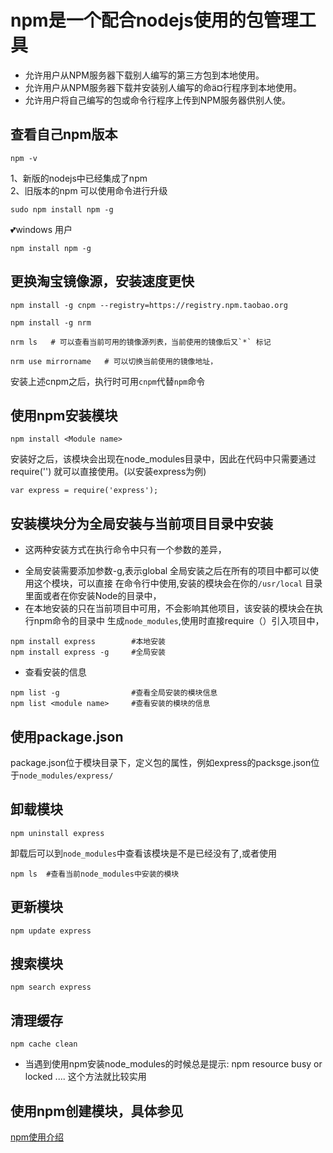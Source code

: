 # npm是一个配合nodejs使用的包管理工具
 - 允许用户从NPM服务器下载别人编写的第三方包到本地使用。
 - 允许用户从NPM服务器下载并安装别人编写的命ä¤行程序到本地使用。
 - 允许用户将自己编写的包或命令行程序上传到NPM服务器供别人使。

## 查看自己npm版本
```
npm -v
```
1、新版的nodejs中已经集成了npm  
2、旧版本的npm 可以使用命令进行升级
```
sudo npm install npm -g    
```
  💕windows 用户
```
npm install npm -g 
```
## 更换淘宝镜像源，安装速度更快
```
npm install -g cnpm --registry=https://registry.npm.taobao.org

npm install -g nrm

nrm ls   # 可以查看当前可用的镜像源列表，当前使用的镜像后又`*` 标记

nrm use mirrorname   # 可以切换当前使用的镜像地址， 
```
安装上述cnpm之后，执行时可用`cnpm`代替`npm`命令

## 使用npm安装模块
```
npm install <Module name>
```
安装好之后，该模块会出现在node_modules目录中，因此在代码中只需要通过require('<module name>')
就可以直接使用。(以安装express为例)
```
var express = require('express');
```
## 安装模块分为全局安装与当前项目目录中安装
 - 这两种安装方式在执行命令中只有一个参数的差异，
 * 全局安装需要添加参数-g,表示global 全局安装之后在所有的项目中都可以使用这个模块，可以直接
   在命令行中使用,安装的模块会在你的`/usr/local` 目录里面或者在你安装Node的目录中，
 * 在本地安装的只在当前项目中可用，不会影响其他项目，该安装的模块会在执行npm命令的目录中
   生成`node_modules`,使用时直接require（）引入项目中，
```
npm install express        #本地安装
npm install express -g     #全局安装
```
* 查看安装的信息
```
npm list -g                #查看全局安装的模块信息
npm list <module name>     #查看安装的模块的信息
```
## 使用package.json 
package.json位于模块目录下，定义包的属性，例如express的packsge.json位于`node_modules/express/`

## 卸载模块
```
npm uninstall express   
```
卸载后可以到`node_modules`中查看该模块是不是已经没有了,或者使用
```
npm ls  #查看当前node_modules中安装的模块
```
## 更新模块
```
npm update express
```

## 搜索模块
```
npm search express
```
## 清理缓存

```
npm cache clean
```
* 当遇到使用npm安装node_modules的时候总是提示: npm resource busy or locked ....
  这个方法就比较实用

## 使用npm创建模块，具体参见
[npm使用介绍](https://www.runoob.com/nodejs/nodejs-npm.html)

